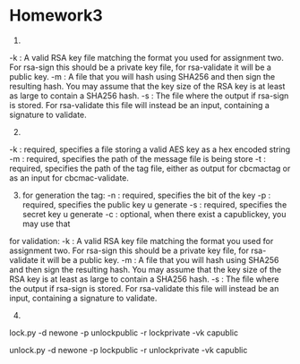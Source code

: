# Homework3

1.
-k <key file> : A valid RSA key file matching the format you used for assignment two. For
rsa-sign this should be a private key file, for rsa-validate it will be a public key.
 -m <message file> : A file that you will hash using SHA256 and then sign the resulting
hash. You may assume that the key size of the RSA key is at least as large to contain a
SHA256 hash.
 -s <signature file> : The file where the output if rsa-sign is stored. For rsa-validate
this file will instead be an input, containing a signature to validate.
  
 2.
 
 -k <key file> : required, specifies a file storing a valid AES key as a hex encoded string
 -m <message file> : required, specifies the path of the message file is being store
 -t <output file> : required, specifies the path of the tag file, either as output for cbcmactag
or as an input for cbcmac-validate.
  
3. for generation the tag:
  -n <bit you want the key >: required, specifies the bit of the key
  -p <publickey>: required, specifies the public key u generate
  -s <secretKey>: required, specifies the secret key u generate
  -c <capublickey>: optional, when there exist a capublickey, you may use that
  
  for validation:
  -k <key file> : A valid RSA key file matching the format you used for assignment two. For
rsa-sign this should be a private key file, for rsa-validate it will be a public key.
 -m <message file> : A file that you will hash using SHA256 and then sign the resulting
hash. You may assume that the key size of the RSA key is at least as large to contain a
SHA256 hash.
 -s <signature file> : The file where the output if rsa-sign is stored. For rsa-validate
this file will instead be an input, containing a signature to validate.
  
4. 
lock.py -d newone -p unlockpublic -r lockprivate -vk capublic 


unlock.py -d newone -p lockpublic -r unlockprivate -vk capublic
